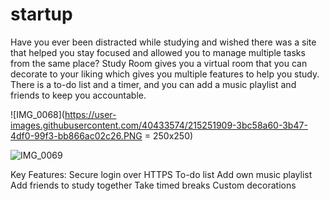 # startup

Have you ever been distracted while studying and wished there was a site that helped you stay focused and allowed you to manage multiple tasks from the same place? Study Room gives you a virtual room that you can decorate to your liking which gives you multiple features to help you study. There is a to-do list and a timer, and you can add a music playlist and friends to keep you accountable.

![IMG_0068](https://user-images.githubusercontent.com/40433574/215251909-3bc58a60-3b47-4df0-99f3-bb866ac02c26.PNG = 250x250)

![IMG_0069](https://user-images.githubusercontent.com/40433574/215251924-7953cabd-c75e-4acf-b2e5-49a0eef09286.PNG)


Key Features:
Secure login over HTTPS
To-do list
Add own music playlist
Add friends to study together
Take timed breaks
Custom decorations
